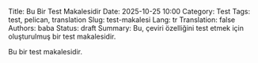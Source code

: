 Title: Bu Bir Test Makalesidir
Date: 2025-10-25 10:00
Category: Test
Tags: test, pelican, translation
Slug: test-makalesi
Lang: tr
Translation: false
Authors: baba
Status: draft
Summary: Bu, çeviri özelliğini test etmek için oluşturulmuş bir test makalesidir.

Bu bir test makalesidir.
